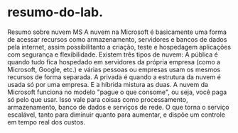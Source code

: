 # resumo-do-lab.
Resumo sobre nuvem MS
A nuvem na Microsoft é basicamente uma forma de acessar recursos como armazenamento, servidores e bancos de dados pela internet, assim possibilitanto a criação, teste e hospedagem aplicações com segurança e flexibilidade. 
Existem três tipos de nuvem:
A pública é quando tudo fica hospedado em servidores da própria empresa (como a Microsoft, Google, etc.) e várias pessoas ou empresas usam os mesmos recursos de forma separada. A privada é quando a estrutura da nuvem é usada só por uma empresa. E a híbrida mistura as duas.
A nuvem da Microsoft funciona no modelo "pague o que consome", ou seja, você paga só pelo que usar. Isso vale para coisas como processamento, armazenamento, banco de dados e serviços de rede. O que torna o serviço escalável, tanto para diminuir quanto para aumentar, e dispõe um controle em tempo real dos custos.
